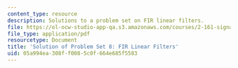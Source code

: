 ```yaml
---
content_type: resource
description: Solutions to a problem set on FIR linear filters.
file: https://ol-ocw-studio-app-qa.s3.amazonaws.com/courses/2-161-signal-processing-continuous-and-discrete-fall-2008/05a994ea308ff0085c0f664e685f5583_ps8soln.pdf
file_type: application/pdf
resourcetype: Document
title: 'Solution of Problem Set 8: FIR Linear Filters'
uid: 05a994ea-308f-f008-5c0f-664e685f5583
---
```

